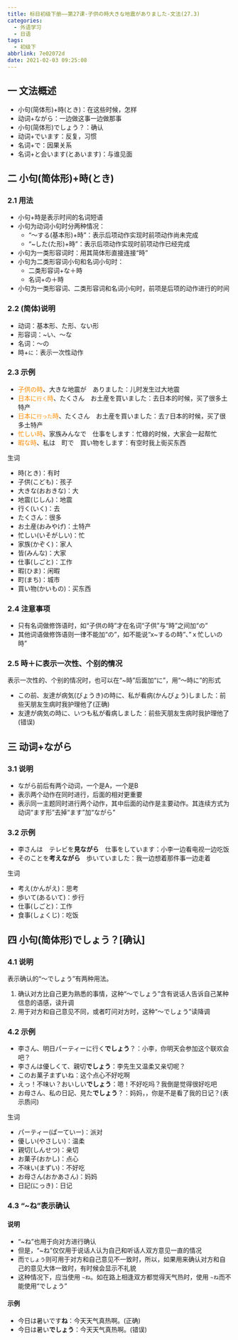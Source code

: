```yaml
---
title: 标日初级下册——第27课-子供の時大きな地震がありました-文法(27.3)
categories:
  - 外语学习
  - 日语
tags:
  - 初级下
abbrlink: 7e02072d
date: 2021-02-03 09:25:08
---
```

## 一 文法概述

* 小句(简体形)+時(とき)：在这些时候，怎样
* 动词+ながら：一边做这事一边做那事
* 小句(简体形)でしょう？：确认
* 动词+でいます：反复，习惯
* 名词+で：因果关系
* 名词+と会います(とあいます)：与谁见面

<!--more-->

## 二 小句(简体形)+時(とき)

### 2.1 用法

* 小句+時是表示时间的名词短语
* 小句为动词小句时分两种情况：
  - “～する(基本形)+時”：表示后项动作实现时前项动作尚未完成
  - “~した(た形)+時”：表示后项动作实现时前项动作已经完成
* 小句为一类形容词时：用其简体形直接连接“時”
* 小句为二类形容词小句和名词小句时：
  - 二类形容词+な＋時
  - 名词+の＋時
* 小句为一类形容词、二类形容词和名词小句时，前项是后项的动作进行的时间

### 2.2 (简体)说明

* 动词：基本形、た形、ない形
* 形容词：~い、～な
* 名词：～の
* 時+`に`：表示一次性动作

### 2.3 示例

* <font color=darkorange>子供の時</font>、大きな地震が　ありました：儿时发生过大地震
* <font color=darkorange>日本に`行く`時</font>、たくさん　お土産を買いました：去日本的时候，买了很多土特产
* <font color=darkorange>日本に`行った`時</font>、たくさん　お土産を買いました：去`了`日本的时候，买了很多土特产
* <font color=darkorange>忙しい時</font>、家族みんなで　仕事をします：忙碌的时候，大家会一起帮忙
* <font color=darkorange>暇な時</font>、私は　町で　買い物をします：有空时我上街买东西

生词

* 時(とき)：有时
* 子供(こども)：孩子
* 大きな(おおきな)：大
* 地震(じしん)：地震
* 行く(いく)：去
* たくさん：很多
* お土産(おみやげ)：土特产
* 忙しい(いそがしい)：忙
* 家族(かぞく)：家人
* 皆(みんな)：大家
* 仕事(しごと)：工作
* 暇(ひま)：闲暇
* 町(まち)：城市
* 買い物(かいもの)：买东西

### 2.4 注意事项

* 只有名词做修饰语时，如“子供の時”才在名词“子供”与“時”之间加“の”
* 其他词语做修饰语则一律不能加“の”，如不能说“x~するの時”、”ｘ忙しいの時”

### 2.5 時＋に表示一次性、个别的情况

表示一次性的、个别的情况时，也可以在“~時”后面加“に”，用“～時に”的形式

* この前、友達が病気(びょうき)の時に、私が看病(かんびょう)しました：前些天朋友生病时我护理他了(正确)
* 友達が病気の時に、いつも私が看病しました：前些天朋友生病时我护理他了(错误)

## 三 动词+ながら

### 3.1 说明

* ながら前后有两个动词，一个是A，一个是B
* 表示两个动作在同时进行，后面的相对更重要
* 表示同一主题同时进行两个动作，其中后面的动作是主要动作。其连续方式为动词“ます形”去掉“ます”加“ながら”

### 3.2 示例

* 李さんは　テレビを**見ながら**　仕事をしています：小李一边看电视一边吃饭
* そのことを**考えながら**　歩いていました：我一边想着那件事一边走着

生词

* 考え(かんがえ)：思考
* 歩いて(あるいて)：步行
* 仕事(しごと)：工作
* 食事(しょくじ)：吃饭

## 四 小句(简体形)でしょう？[确认]

### 4.1  说明

表示确认的“～でしょう”有两种用法。

1. 确认对方比自己更为熟悉的事情，这种“～でしょう”含有说话人告诉自己某种信息的语感，读升调
2. 用于对方和自己意见不同，或者叮问对方时，这种“～でしょう”读降调

### 4.2 示例

* 李さん、明日パーティーに行く**でしょう**？：小李，你明天会参加这个联欢会吧？
* 李さんは優しくて、親切**でしょう**：李先生又温柔又亲切呢？
* このお菓子まずいね：这个点心不好吃啊
* えっ！不味い？おいしい**でしょう**：嗯！不好吃吗？我倒是觉得很好吃吧
* お母さん、私の日記、見た**でしょう**？：妈妈，，你是不是看了我的日记？(表示质问)

生词

* パーティー(ぱーていー)：派对
* 優しい(やさしい)：温柔
* 親切(しんせつ)：亲切
* お菓子(おかし)：点心
* 不味い(まずい)：不好吃
* お母さん(おかあさん)：妈妈
* 日記(にっき)：日记

### 4.3 “~ね”表示确认

#### 说明

* “~ね”也用于向对方进行确认
* 但是，“~ね”仅仅用于说话人认为自己和听话人双方意见一直的情况
* 而`でしょう`则可用于对方和自己意见不一致时，所以，如果用来确认对方和自己的意见大体一致时，有时候会显示不礼貌
* 这种情况下，应当使用 `~ね`。如在路上相逢双方都觉得天气热时，使用 `~ね`而不能使用“でしょう”

#### 示例

* 今日は暑いです**ね**：今天天气真热啊。(正确)
* 今日は暑い**でしょう**：今天天气真热啊。(错误)